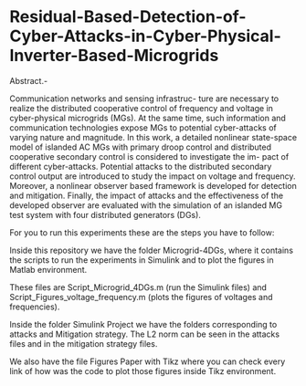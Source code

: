 # Residual-Based-Detection-of-Cyber-Attacks-in-Cyber-Physical-Inverter-Based-Microgrids

Abstract.-

Communication networks and sensing infrastruc-
ture are necessary to realize the distributed cooperative control
of frequency and voltage in cyber-physical microgrids (MGs). At
the same time, such information and communication technologies
expose MGs to potential cyber-attacks of varying nature and
magnitude. In this work, a detailed nonlinear state-space model
of islanded AC MGs with primary droop control and distributed
cooperative secondary control is considered to investigate the im-
pact of different cyber-attacks. Potential attacks to the distributed
secondary control output are introduced to study the impact
on voltage and frequency. Moreover, a nonlinear observer based
framework is developed for detection and mitigation. Finally, the
impact of attacks and the effectiveness of the developed observer
are evaluated with the simulation of an islanded MG test system
with four distributed generators (DGs).


For you to run this experiments these are the steps you have to follow: 

Inside this repository we have the folder Microgrid-4DGs, where it contains the scripts to run the experiments in Simulink and to plot the figures in Matlab environment. 

These files are Script_Microgrid_4DGs.m (run the Simulink files) and Script_Figures_voltage_frequency.m (plots the figures of voltages and frequencies).

Inside the folder Simulink Project we have the folders corresponding to attacks and Mitigation strategy. The L2 norm can be seen in the attacks files and in the mitigation strategy files. 

We also have the file Figures Paper with Tikz where you can check every link of how was the code to plot those figures inside Tikz environment. 
